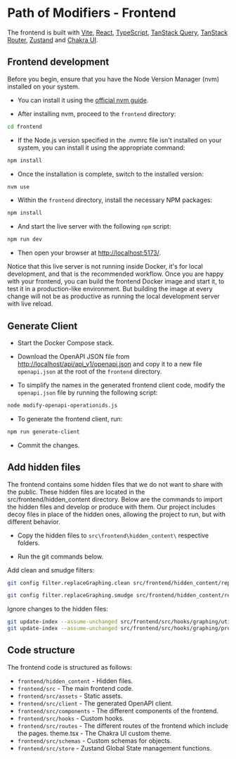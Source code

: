 # Path of Modifiers - Frontend

The frontend is built with [Vite](https://vitejs.dev/), [React](https://react.dev/), [TypeScript](https://www.typescriptlang.org/), [TanStack Query](https://tanstack.com/query/latest), [TanStack Router](https://tanstack.com/router/latest), [Zustand](https://github.com/pmndrs/zustand) and [Chakra UI](https://v2.chakra-ui.com/).

## Frontend development

Before you begin, ensure that you have the Node Version Manager (nvm) installed on your system.

- You can install it using the [official nvm guide](https://github.com/nvm-sh/nvm#installing-and-updating).

- After installing nvm, proceed to the `frontend` directory:

```bash
cd frontend
```

- If the Node.js version specified in the .nvmrc file isn't installed on your system, you can install it using the appropriate command:

```bash
npm install
```

- Once the installation is complete, switch to the installed version:

```bash
nvm use
```

- Within the `frontend` directory, install the necessary NPM packages:

```bash
npm install
```

- And start the live server with the following `npm` script:

```bash
npm run dev
```

- Then open your browser at [http://localhost:5173/](http://localhost:5173/).

Notice that this live server is not running inside Docker, it's for local development, and that is the recommended workflow. Once you are happy with your frontend, you can build the frontend Docker image and start it, to test it in a production-like environment. But building the image at every change will not be as productive as running the local development server with live reload.

## Generate Client

- Start the Docker Compose stack.

- Download the OpenAPI JSON file from [http://localhost/api/api_v1/openapi.json](http://localhost/api/api_v1/openapi.json) and copy it to a new file `openapi.json` at the root of the `frontend` directory.

- To simplify the names in the generated frontend client code, modify the `openapi.json` file by running the following script:

```bash
node modify-openapi-operationids.js
```

- To generate the frontend client, run:

```bash
npm run generate-client
```

- Commit the changes.

## Add hidden files

The frontend contains some hidden files that we do not want to share with the public. These hidden files are located in the src/frontend/hidden_content directory. Below are the commands to import the hidden files and develop or produce with them. Our project includes decoy files in place of the hidden ones, allowing the project to run, but with different behavior.

- Copy the hidden files to `src\frontend\hidden_content\` respective folders.

- Run the git commands below.

Add clean and smudge filters:

```bash
git config filter.replaceGraphing.clean src/frontend/hidden_content/replaceGraphingCleanScript.sh

git config filter.replaceGraphing.smudge src/frontend/hidden_content/replaceGraphingSmudgeScript.sh
```

Ignore changes to the hidden files:

```bash
git update-index --assume-unchanged src/frontend/src/hooks/graphing/utils.tsx
git update-index --assume-unchanged src/frontend/src/hooks/graphing/processPlottingData.tsx
```

## Code structure

The frontend code is structured as follows:

- `frontend/hidden_content` - Hidden files.
- `frontend/src` - The main frontend code.
- `frontend/src/assets` - Static assets.
- `frontend/src/client` - The generated OpenAPI client.
- `frontend/src/components` - The different components of the frontend.
- `frontend/src/hooks` - Custom hooks.
- `frontend/src/routes` - The different routes of the frontend which include the pages.
  theme.tsx - The Chakra UI custom theme.
- `frontend/src/schemas` - Custom schemas for objects.
- `frontend/src/store` - Zustand Global State management functions.
